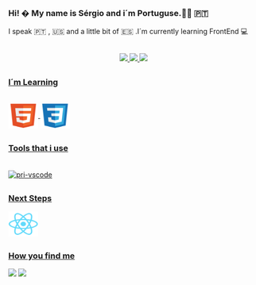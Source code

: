 ### Hi! � My name is Sérgio and i´m Portuguse.🙋‍♂️ 🇵🇹 

I speak 🇵🇹 , 🇺🇸 and a little bit of 🇪🇸 .I´m currently learning FrontEnd 💻

##

<div align="center">
  <a href="https://github.com/Sergi0Pereira">
  <img height="180em" src="https://github-readme-stats.vercel.app/api?username=Sergi0Pereira&show_icons=true&theme=radical&include_all_commits=true&count_private=true"/>
  <img height="180em" src="https://github-readme-stats.vercel.app/api?username=Sergi0Pereira&show_icons=true&theme=radical&include_all_commits=true&count_private=true"/> 
  <img height="180em" src="https://github-readme-stats.vercel.app/api/top-langs/?usernameSergi0Pereira&layout=compact&langs_count=7&theme=radical"/>
</div>

  ##
  ### I´m Learning
  <div style="display: inline_block"><br>
  <img align="center" alt="pri-HTML" height="50" width="60" src="https://raw.githubusercontent.com/devicons/devicon/master/icons/html5/html5-original.svg">
  <img align="center" alt="pri-CSS" height="50" width="60" src="https://raw.githubusercontent.com/devicons/devicon/master/icons/css3/css3-original.svg">
  
   
  </div>
    
   ##
  ### Tools that i use
  <div style="display: inline_block"><br>

  <img align="center" alt="pri-vscode" height="50" width="60" src="https://cdn.jsdelivr.net/gh/devicons/devicon/icons/vscode/vscode-original-wordmark.svg"> 

    
  </div>
  
   ##
  ###  Next Steps
  <div>
  <img align="center" alt="pri-React" height="50" width="60" src="https://raw.githubusercontent.com/devicons/devicon/master/icons/react/react-original.svg">

    
  </div>
  
  ##
  ### How you find me
   

  <a href = "mailto:tpessoalsp@gmail.com"><img src="https://img.shields.io/badge/-Gmail-%23333?style=for-the-badge&logo=gmail&logoColor=white" target="_blank"></a>
  <a href="https://www.linkedin.com/in/s%C3%A9rgiopereirait" target="_blank"><img src="https://img.shields.io/badge/-LinkedIn-%230077B5?style=for-the-badge&logo=linkedin&logoColor=white" target="_blank"></a> 
 
  
